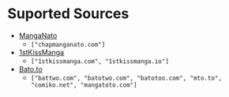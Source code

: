 # Suported Sources

- [MangaNato](https://manganato.com/)
  - `["chapmanganato.com"]`
- [1stKissManga](https://1stkissmanga.me/)
  - `["1stkissmanga.com", "1stkissmanga.io"]`
- [Bato.to](https://bato.to/)
  - `["battwo.com", "batotwo.com", "batotoo.com", "mto.to", "comiko.net", "mangatoto.com"]`
